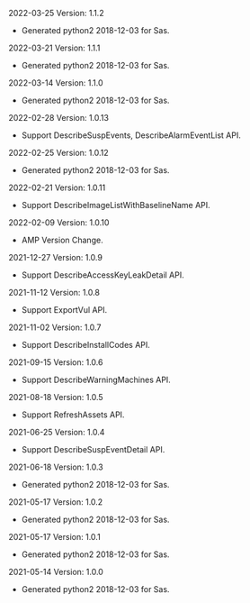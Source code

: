 2022-03-25 Version: 1.1.2
- Generated python2 2018-12-03 for Sas.

2022-03-21 Version: 1.1.1
- Generated python2 2018-12-03 for Sas.

2022-03-14 Version: 1.1.0
- Generated python2 2018-12-03 for Sas.

2022-02-28 Version: 1.0.13
- Support DescribeSuspEvents, DescribeAlarmEventList API.

2022-02-25 Version: 1.0.12
- Generated python2 2018-12-03 for Sas.

2022-02-21 Version: 1.0.11
- Support DescribeImageListWithBaselineName API.

2022-02-09 Version: 1.0.10
- AMP Version Change.

2021-12-27 Version: 1.0.9
- Support DescribeAccessKeyLeakDetail API.

2021-11-12 Version: 1.0.8
- Support ExportVul API.

2021-11-02 Version: 1.0.7
- Support DescribeInstallCodes API.

2021-09-15 Version: 1.0.6
- Support DescribeWarningMachines API.

2021-08-18 Version: 1.0.5
- Support RefreshAssets API.

2021-06-25 Version: 1.0.4
- Support DescribeSuspEventDetail API.

2021-06-18 Version: 1.0.3
- Generated python2 2018-12-03 for Sas.

2021-05-17 Version: 1.0.2
- Generated python2 2018-12-03 for Sas.

2021-05-17 Version: 1.0.1
- Generated python2 2018-12-03 for Sas.

2021-05-14 Version: 1.0.0
- Generated python2 2018-12-03 for Sas.

